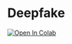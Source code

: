 # Deepfake

 
[![Open In Colab](https://colab.research.google.com/assets/colab-badge.svg)](https://colab.research.google.com/drive/16c94yemYEK7Ztkd6Pi9JTYFzpHXc2kB8#scrollTo=rW-ipQXPOWUo)
